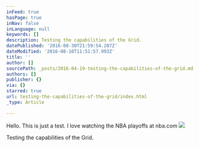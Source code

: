```yaml
---
inFeed: true
hasPage: true
inNav: false
inLanguage: null
keywords: []
description: Testing the capabilities of the Grid.
datePublished: '2016-08-30T21:59:54.207Z'
dateModified: '2016-08-10T11:51:57.993Z'
title: ''
author: []
sourcePath: _posts/2016-04-19-testing-the-capabilities-of-the-grid.md
authors: []
publisher: {}
via: {}
starred: true
url: testing-the-capabilities-of-the-grid/index.html
_type: Article

---
```

Hello. This is just a test. I love watching the NBA playoffs at nba.com
![](https://the-grid-user-content.s3-us-west-2.amazonaws.com/a1337914-9b43-4d62-b3b5-2ad2cfeae773.jpg)

Testing the capabilities of the Grid.